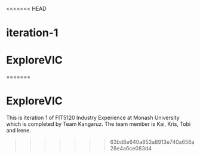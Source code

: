 <<<<<<< HEAD
# iteration-1
# ExploreVIC
=======
# ExploreVIC
This is iteration 1 of  FIT5120 Industry Experience at Monash University which is completed by Team Kangaruz.
The team member is Kai, Kris, Tobi and Irene.
>>>>>>> 63bd8e640a853a8913e740a656a28e4a6ce083d4
